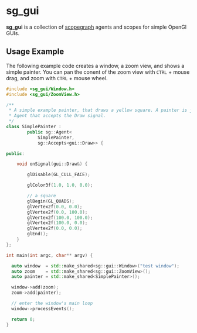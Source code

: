 <!--- vim:spell:tw=80:fo=tawn
--->
sg_gui
======

**sg_gui** is a collection of [scopegraph](http://github.com/funkey/scopegraph)
agents and scopes for simple OpenGl GUIs.

Usage Example
-------------

The following example code creates a window, a zoom view, and shows a simple
painter. You can pan the conent of the zoom view with `CTRL` + mouse drag, and
zoom with `CTRL` + mouse wheel.

```c++
#include <sg_gui/Window.h>
#include <sg_gui/ZoomView.h>

/**
 * A simple example painter, that draws a yellow square. A painter is just an
 * Agent that accepts the Draw signal.
 */
class SimplePainter :
		public sg::Agent<
			SimplePainter,
			sg::Accepts<gui::Draw>> {

public:

	void onSignal(gui::Draw&) {

		glDisable(GL_CULL_FACE);

		glColor3f(1.0, 1.0, 0.0);

		// a square
		glBegin(GL_QUADS);
		glVertex2f(0.0, 0.0);
		glVertex2f(0.0, 100.0);
		glVertex2f(100.0, 100.0);
		glVertex2f(100.0, 0.0);
		glVertex2f(0.0, 0.0);
		glEnd();
	}
};

int main(int argc, char** argv) {

  auto window  = std::make_shared<sg::gui::Window>("test window");
  auto zoom    = std::make_shared<sg::gui::ZoomView>();
  auto painter = std::make_shared<SimplePainter>();

  window->add(zoom);
  zoom->add(painter);

  // enter the window's main loop
  window->processEvents();

  return 0;
}
```
